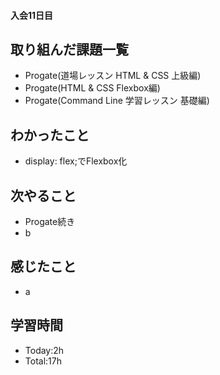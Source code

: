 #### 入会11日目
## 取り組んだ課題一覧
- Progate(道場レッスン HTML & CSS 上級編)
- Progate(HTML & CSS Flexbox編)
- Progate(Command Line 学習レッスン 基礎編)
## わかったこと
- display: flex;でFlexbox化
## 次やること
- Progate続き
- b
## 感じたこと
- a
## 学習時間
- Today:2h
- Total:17h
